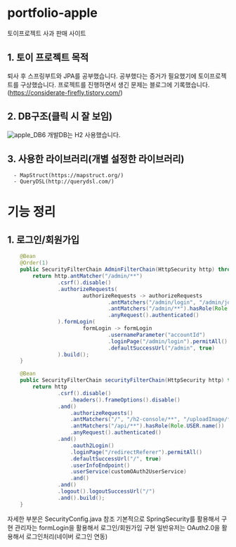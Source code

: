 # portfolio-apple
토이프로젝트 사과 판매 사이트

## 1. 토이 프로젝트 목적
퇴사 후 스프링부트와 JPA를 공부했습니다. 공부했다는 증거가 필요했기에 토이프로젝트를 구상했습니다.
프로젝트를 진행하면서 생긴 문제는 블로그에 기록했습니다.(https://considerate-firefly.tistory.com/)

## 2. DB구조(클릭 시 잘 보임)
![apple_DB6](https://user-images.githubusercontent.com/37237755/202852359-ff827e82-25fd-4512-a5eb-888571a75fc8.png)
개발DB는 H2 사용했습니다.

## 3. 사용한 라이브러리(개별 설정한 라이브러리)
      - MapStruct(https://mapstruct.org/)
      - QueryDSL(http://querydsl.com/)

# 기능 정리
## 1. 로그인/회원가입
```java
    @Bean
    @Order(1)
    public SecurityFilterChain AdminFilterChain(HttpSecurity http) throws Exception {
        return http.antMatcher("/admin/**")
                .csrf().disable()
                .authorizeRequests(
                        authorizeRequests -> authorizeRequests
                                .antMatchers("/admin/login", "/admin/join").permitAll()
                                .antMatchers("/admin/**").hasRole(Role.ADMIN.name())
                                .anyRequest().authenticated()
                ).formLogin(
                        formLogin -> formLogin
                                .usernameParameter("accountId")
                                .loginPage("/admin/login").permitAll()
                                .defaultSuccessUrl("/admin", true)
                ).build();
    }

    @Bean
    public SecurityFilterChain securityFilterChain(HttpSecurity http) throws Exception {
        return http
                .csrf().disable()
                    .headers().frameOptions().disable()
                .and()
                    .authorizeRequests()
                    .antMatchers("/", "/h2-console/**", "/uploadImage/**", "/item/**", "/ApiUnAuthorized", "/exception").permitAll()
                    .antMatchers("/api/**").hasRole(Role.USER.name())
                    .anyRequest().authenticated()
                .and()
                    .oauth2Login()
                    .loginPage("/redirectReferer").permitAll()
                    .defaultSuccessUrl("/", true)
                    .userInfoEndpoint()
                    .userService(customOAuth2UserService)
                    .and()
                .and()
                .logout().logoutSuccessUrl("/")
                .and().build();
    }
```
자세한 부분은 SecurityConfig.java 참조
기본적으로 SpringSecurity를 활용해서 구현
관리자는 formLogin을 활용해서 로그인/회원가입 구현
일반유저는 OAuth2.0을 활용해서 로그인처리(네이버 로그인 연동)



